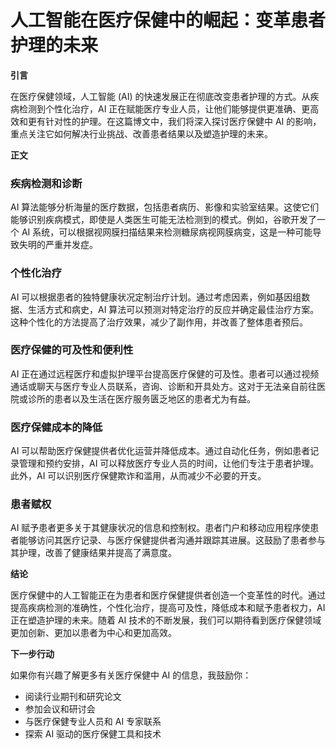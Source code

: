 # 人工智能在医疗保健中的崛起：变革患者护理的未来

**引言**

在医疗保健领域，人工智能 (AI) 的快速发展正在彻底改变患者护理的方式。从疾病检测到个性化治疗，AI 正在赋能医疗专业人员，让他们能够提供更准确、更高效和更有针对性的护理。在这篇博文中，我们将深入探讨医疗保健中 AI 的影响，重点关注它如何解决行业挑战、改善患者结果以及塑造护理的未来。

**正文**

### 疾病检测和诊断

AI 算法能够分析海量的医疗数据，包括患者病历、影像和实验室结果。这使它们能够识别疾病模式，即使是人类医生可能无法检测到的模式。例如，谷歌开发了一个 AI 系统，可以根据视网膜扫描结果来检测糖尿病视网膜病变，这是一种可能导致失明的严重并发症。

### 个性化治疗

AI 可以根据患者的独特健康状况定制治疗计划。通过考虑因素，例如基因组数据、生活方式和病史，AI 算法可以预测对特定治疗的反应并确定最佳治疗方案。这种个性化的方法提高了治疗效果，减少了副作用，并改善了整体患者预后。

### 医疗保健的可及性和便利性

AI 正在通过远程医疗和虚拟护理平台提高医疗保健的可及性。患者可以通过视频通话或聊天与医疗专业人员联系，咨询、诊断和开具处方。这对于无法亲自前往医院或诊所的患者以及生活在医疗服务匮乏地区的患者尤为有益。

### 医疗保健成本的降低

AI 可以帮助医疗保健提供者优化运营并降低成本。通过自动化任务，例如患者记录管理和预约安排，AI 可以释放医疗专业人员的时间，让他们专注于患者护理。此外，AI 可以识别医疗保健欺诈和滥用，从而减少不必要的开支。

### 患者赋权

AI 赋予患者更多关于其健康状况的信息和控制权。患者门户和移动应用程序使患者能够访问其医疗记录、与医疗保健提供者沟通并跟踪其进展。这鼓励了患者参与其护理，改善了健康结果并提高了满意度。

**结论**

医疗保健中的人工智能正在为患者和医疗保健提供者创造一个变革性的时代。通过提高疾病检测的准确性，个性化治疗，提高可及性，降低成本和赋予患者权力，AI 正在塑造护理的未来。随着 AI 技术的不断发展，我们可以期待看到医疗保健领域更加创新、更加以患者为中心和更加高效。

**下一步行动**

如果你有兴趣了解更多有关医疗保健中 AI 的信息，我鼓励你：

- 阅读行业期刊和研究论文
- 参加会议和研讨会
- 与医疗保健专业人员和 AI 专家联系
- 探索 AI 驱动的医疗保健工具和技术
